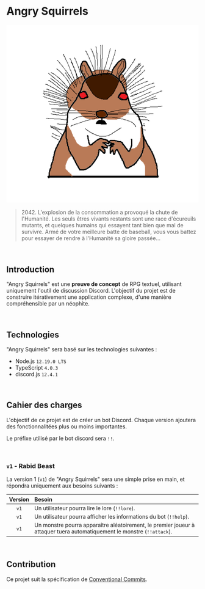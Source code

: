 # Angry Squirrels

<p align="center">
  <img src="./angry_squirrel.png" />
</p>

> 2042\. L'explosion de la consommation a provoqué la chute de l'Humanité. Les seuls êtres vivants restants sont une race d'écureuils mutants, et quelques humains qui essayent tant bien que mal de survivre. Armé de votre meilleure batte de baseball, vous vous battez pour essayer de rendre à l'Humanité sa gloire passée...

<br>

## Introduction

"Angry Squirrels" est une **preuve de concept** de RPG textuel, utilisant uniquement l'outil de discussion Discord. L'objectif du projet est de construire itérativement une application complexe, d'une manière compréhensible par un néophite.

<br>

## Technologies

"Angry Squirrels" sera basé sur les technologies suivantes :

 - Node.js `12.19.0 LTS`
 - TypeScript `4.0.3`
 - discord.js `12.4.1`

<br>

## Cahier des charges

L'objectif de ce projet est de créer un bot Discord. Chaque version ajoutera des fonctionnalitées plus ou moins importantes.

Le préfixe utilisé par le bot discord sera `!!`.

<br>

### `v1` - Rabid Beast

La version 1 (`v1`) de "Angry Squirrels" sera une simple prise en main, et répondra uniquement aux besoins suivants :

Version | Besoin
:-----: | :-----
 `v1`   | Un utilisateur pourra lire le lore (`!!lore`).
 `v1`   | Un utilisateur pourra afficher les informations du bot (`!!help`).
 `v1`   | Un monstre pourra apparaître aléatoirement, le premier joueur à attaquer tuera automatiquement le monstre (`!!attack`).

<br>

## Contribution

Ce projet suit la spécification de [Conventional Commits](https://www.conventionalcommits.org/fr/v1.0.0/).
